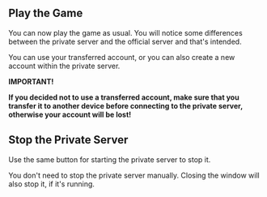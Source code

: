 ﻿## Play the Game

You can now play the game as usual. You will notice some differences between
the private server and the official server and that's intended.

You can use your transferred account, or you can also create a new account
within the private server.

**IMPORTANT!**

**If you decided not to use a transferred account, make sure that you transfer
it to another device before connecting to the private server, otherwise your
account will be lost!**

## Stop the Private Server

Use the same button for starting the private server to stop it.

You don't need to stop the private server manually. Closing the window will
also stop it, if it's running.